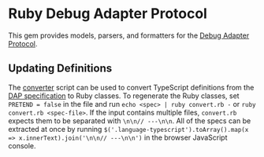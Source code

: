 # Ruby Debug Adapter Protocol

This gem provides models, parsers, and formatters for the [Debug Adapter
Protocol](https://microsoft.github.io/debug-adapter-protocol).

## Updating Definitions

The [converter](convert.rb) script can be used to convert TypeScript definitions
from the [DAP
specification](https://microsoft.github.io/debug-adapter-protocol/specification)
to Ruby classes. To regenerate the Ruby classes, set `PRETEND = false` in the
file and run `echo <spec> | ruby convert.rb -` or `ruby convert.rb <spec-file>`.
If the input contains multiple files, `convert.rb` expects them to be separated
with `\n\n// ---\n\n`. All of the specs can be extracted at once by running
`$('.language-typescript').toArray().map(x => x.innerText).join('\n\n//
---\n\n')` in the browser JavaScript console.
